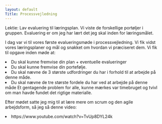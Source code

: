 ```yaml
---
layout: default
Title: Processvejledning
---
```


Lektie: Lav evaluering til læringsplan. 
Vi viste de forskellige portøljer i gruppen. 
Evaluering er om jeg har lært det jeg skal inden for læringsmålet.

I dag var vi til vores første evalueringsmøde i processvejledning.
Vi fik vidst vores læringsplaner og mål og snakket om hvordan vi præciseret dem. 
Vi fik til opgave inden møde at: 
<li>
  Du skal kunne fremvise din plan + eventuelle evalueringer
<li>
  Du skal kunne fremvise din portefølje.
<li>
   Du skal nævne de 3 største udfordringer du har i forhold til at arbejde på denne måde.
 <li>
   Du skal nævne de tre største fordele du har ved at arbejde på denne måde
Et gentagende problem for alle, kunne mærkes var timebruget og tvivl om man havde fundet det rigtige materialle. 
   
   

Efter mødet satte jeg mig til at lære mere om scrum og den agile arbejdsform,
så jeg så denne video: 
<li>
  https://www.youtube.com/watch?v=TvUp8DYL24k
  
  

   
